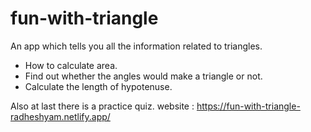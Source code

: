 # fun-with-triangle

An app which tells you all the information related to triangles.
* How to calculate area.
* Find out whether the angles would make a triangle or not.
* Calculate the length of hypotenuse.

Also at last there is a practice quiz.
website : https://fun-with-triangle-radheshyam.netlify.app/
